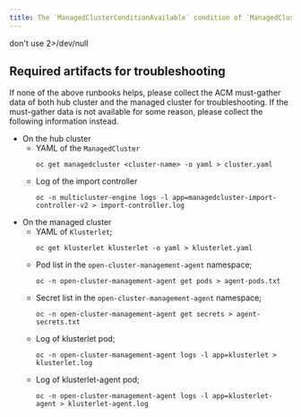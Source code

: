 ```yaml
---
title: The `ManagedClusterConditionAvailable` condition of `ManagedCluster` is `Unknown`
---
```


don't use 2>/dev/null


## Required artifacts for troubleshooting
If none of the above runbooks helps, please collect the ACM must-gather data of both hub cluster and the managed cluster for troubleshooting. If the must-gather data is not available for some reason, please collect the following information instead.
- On the hub cluster
  - YAML of the `ManagedCluster`
    ```
    oc get managedcluster <cluster-name> -o yaml > cluster.yaml
    ```
  - Log of the import controller
    ```
    oc -n multicluster-engine logs -l app=managedcluster-import-controller-v2 > import-controller.log
    ```
- On the managed cluster
  - YAML of `Klusterlet`;
    ```
    oc get klusterlet klusterlet -o yaml > klusterlet.yaml
    ```
  - Pod list in the `open-cluster-management-agent` namespace;
    ```
    oc -n open-cluster-management-agent get pods > agent-pods.txt
    ```
  - Secret list in the `open-cluster-management-agent` namespace;
    ```
    oc -n open-cluster-management-agent get secrets > agent-secrets.txt
    ```
  - Log of klusterlet pod;
    ```
    oc -n open-cluster-management-agent logs -l app=klusterlet > klusterlet.log
    ```
  - Log of klusterlet-agent pod;
    ```
    oc -n open-cluster-management-agent logs -l app=klusterlet-agent > klusterlet-agent.log
    ```
